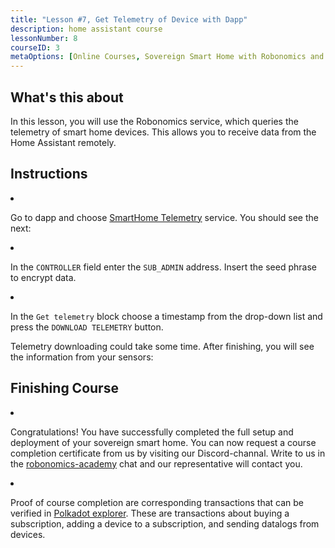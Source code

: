 ```yaml
---
title: "Lesson #7, Get Telemetry of Device with Dapp"
description: home assistant course
lessonNumber: 8
courseID: 3
metaOptions: [Online Courses, Sovereign Smart Home with Robonomics and Home Assistant]
---
```


<section class="container__reg">

## What's this about

In this lesson, you will use the Robonomics service, which queries the telemetry of smart home devices. This allows you to receive data from the Home Assistant remotely.

</section>

<section class="container__reg">

## Instructions

<List type="numbers">

<li>

Go to dapp and choose [SmartHome Telemetry](https://dapp.robonomics.network/#/smarthome-telemetry) service. You should see the next:

<LessonImages src="smart-house-course/lesson-7-1.png" alt="tutorial"/>

</li>

<li>

In the <code>CONTROLLER</code> field enter the <code>SUB_ADMIN</code> address. Insert the seed phrase to encrypt data.

</li>

<li>

In the <code>Get telemetry</code> block choose a timestamp from the drop-down list and press the <code>DOWNLOAD TELEMETRY</code> button.

<LessonImages src="smart-house-course/lesson-7-2.png" alt="tutorial" imageClasses="mb"/>


Telemetry downloading could take some time. After finishing, you will see the information from your sensors:

<LessonImages src="smart-house-course/lesson-7-3.jpeg" alt="tutorial"/>

</li>
</List>
</section>

<section class="container__reg">

## Finishing Course

<List>

<li class="flex"> 

Congratulations! You have successfully completed the full setup and deployment of your sovereign smart home. You can now request a course completion certificate from us by visiting our Discord-channal. Write to us in the  [robonomics-academy](https://discord.com/channels/803947358492557312/803947358492557315) chat and our representative will contact you.
</li>

<li class="flex">

Proof of course completion are corresponding transactions that can be verified in [Polkadot explorer](https://robonomics.subscan.io/). These are transactions about buying a subscription, adding a device to a subscription, and sending datalogs from devices.

</li>

</List>

</section>